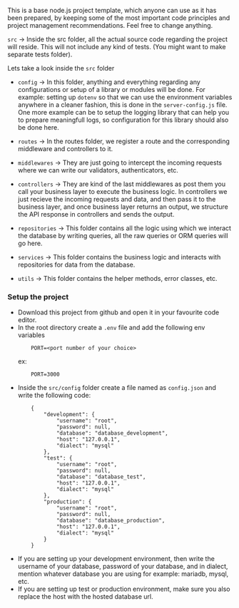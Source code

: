 This is a base node.js project template, which anyone can use as it has been prepared, by keeping some of the most important code principles and project management recommendations. Feel free to change anything.

`src` -> Inside the src folder, all the actual source code regarding the project will reside. This will not include any kind of tests. (You might want to make separate tests folder).

Lets take a look inside the `src` folder

- `config` -> In this folder, anything and everything regarding any configurations or setup of a library or modules will be done. For example: setting up `dotenv` so that we can use the environment variables anywhere in a cleaner fashion, this is done in the `server-config.js` file. One more example can be to setup the logging library that can help you to prepare meaningfull logs, so configuration for this library should also be done here.

- `routes` -> In the routes folder, we register a route and the corresponding middleware and controllers to it. 

- `middlewares` -> They are just going to intercept the incoming requests where we can write our validators, authenticators, etc.

- `controllers` -> They are kind of the last middlewares as post them you call your business layer to execute the business logic. In controllers we just recieve the incoming requests and data, and then pass it to the business layer, and once business layer returns an output, we structure the API response in controllers and sends the output.

- `repositories` -> This folder contains all the logic using which we interact the database by writing queries, all the raw queries or ORM queries will go here.

- `services` -> This folder contains the business logic and interacts with repositories for data from the database.

- `utils` -> This folder contains the helper methods, error classes, etc.

### Setup the project

- Download this project from github and open it in your favourite code editor.
- In the root directory create a `.env` file and add the following env variables
    ```
        PORT=<port number of your choice>
    ```
    ex:
    ```
        PORT=3000
    ```
- Inside the `src/config` folder create a file named as `config.json` and write the following code:
    ```
        {
            "development": {
                "username": "root",
                "password": null,
                "database": "database_development",
                "host": "127.0.0.1",
                "dialect": "mysql"
            },
            "test": {
                "username": "root",
                "password": null,
                "database": "database_test",
                "host": "127.0.0.1",
                "dialect": "mysql"
            },
            "production": {
                "username": "root",
                "password": null,
                "database": "database_production",
                "host": "127.0.0.1",
                "dialect": "mysql"
            }       
        }
    ```
- If you are setting up your development environment, then write the username of your database, password of your database, and in dialect, mention whatever database you are using for example: mariadb, mysql, etc.
- If you are setting up test or production environment, make sure you also replace the host with the hosted database url.